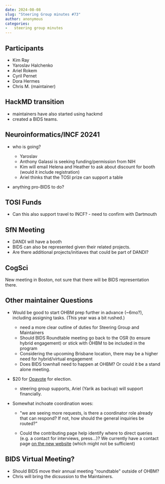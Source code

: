 ```yaml
---
date: 2024-08-08
slug: "Steering Group minutes #73"
author: anonymous
categories:
-   steering group minutes
---
```


<!-- more -->

## Participants

-   Kim Ray
-   Yaroslav Halchenko
-   Ariel Rokem
-   Cyril Pernet
-   Dora Hermes
-   Chris M. (maintainer)

## HackMD transition

-   maintainers have also started using hackmd
-   created a BIDS teams.

## Neuroinformatics/INCF 20241

-   who is going?

    -   Yaroslav
    -   Anthony Galassi is seeking funding/permission from NIH
    -   Kim will email Helena and Heather to ask about discount for booth (would it include registration)
    -   Ariel thinks that the TOSI prize can support a table

-   anything pro-BIDS to do?

## TOSI Funds

-   Can this also support travel to INCF? - need to confirm with Dartmouth

## SfN Meeting

-   DANDI will have a booth
-   BIDS can also be represented given their related projects.
-   Are there additional projects/initiaves that could be part of DANDI?

## CogSci

New meeting in Boston, not sure that there will be BIDS representation there.

## Other maintainer Questions

-   Would be good to start OHBM prep further in advance (~6mo?), including assigning tasks. (This year was a bit rushed.)
    -   need a more clear outline of duties for Steering Group and Maintainers
    -   Should BIDS Roundtable meeting go back to the OSR (to ensure hybrid engagement) or stick with OHBM to be included in the program
    -   Considering the upcoming Brisbane location, there may be a higher need for hybrid/virtual engagement
    -   Does BIDS townhall need to happen at OHBM? Or could it be a stand alone meeting.

-   $20 for [Opavote](https://opavote.com/) for election.
    -   steering group supports, Ariel (Yarik as backup) will support financially.

-   Somewhat inchoate coordination woes:

    -   "we are seeing more requests, is there a coordinator role already that can respond?
        If not, how should the general inquiries be routed?"

    -   Could the contributing page help identify where to direct queries (e.g. a contact for interviews, press...)?
        We currently have a contact page [on the new website](https://bids.neuroimaging.io/contact/index.html)
        (which might not be sufficient)

## BIDS Virtual Meeting?

-   Should BIDS move their annual meeting "roundtable" outside of OHBM?
-   Chris will bring the dicsussion to the Maintainers.
